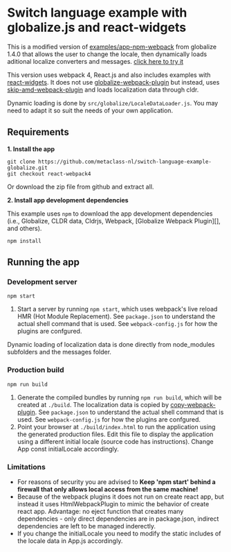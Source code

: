 # Switch language example with globalize.js and react-widgets 

This is a modified version of [examples/app-npm-webpack](https://github.com/globalizejs/globalize/tree/master/examples/app-npm-webpack) 
from globalize 1.4.0 that allows the user to change the locale, then dynamically loads aditional localize converters and messages. 
[click here to try it](https://metaclass.nl/globalize/react-webpack4)

This version uses webpack 4, React.js and also includes examples with [react-widgets](https://github.com/jquense/react-widgets). 
It does not use [globalize-webpack-plugin](https://github.com/rxaviers/globalize-webpack-plugin) but
instead, uses [skip-amd-webpack-plugin](https://github.com/rxaviers/skip-amd-webpack-plugin) 
and loads localization data through cldr. 

Dynamic loading is done by `src/globalize/LocaleDataLoader.js`. You may need to adapt it so suit the needs of your own application.

## Requirements

**1. Install the app**

```
git clone https://github.com/metaclass-nl/switch-language-example-globalize.git
git checkout react-webpack4
```
Or download the zip file from github and extract all.

**2. Install app development dependencies**

This example uses `npm` to download the app development dependencies (i.e.,
Globalize, CLDR data, Cldrjs, Webpack, [Globalize Webpack Plugin][], and
others).

```
npm install
```

## Running the app

### Development server

```
npm start
```

1. Start a server by running `npm start`, which uses webpack's live reload HMR
(Hot Module Replacement). See `package.json` to understand the actual shell
command that is used. See `webpack-config.js` for how the plugins are confgured.

Dynamic loading of localization data is done directly from node_modules subfolders and the messages folder.

### Production build

```
npm run build
```

1. Generate the compiled bundles by running `npm run build`, which will be
created at `./build`. The localization data is copied by [copy-webpack-plugin](https://github.com/webpack-contrib/copy-webpack-plugin). 
See `package.json` to understand the actual shell command that is used. 
See `webpack-config.js` for how the plugins are confgured.
1. Point your browser at `./build/index.html` to run the application using the
generated production files. Edit this file to display the application using a
different initial locale (source code has instructions). Change App const initialLocale accordingly.

### Limitations

- For reasons of security you are advised to **Keep
'npm start' behind a firewall that only allows local access from the same machine!**
- Because of the webpack plugins it does not run on create react app, but instead it
uses HtmlWebpackPlugin to mimic the behavior of create react app. Advantage: no eject
function that creates many dependencies - only direct dependencies are in package.json,
indirect dependencies are left to be managed inderectly.
- If you change the initialLocale you need to modify the static includes of 
  the locale data in App.js accordingly.

